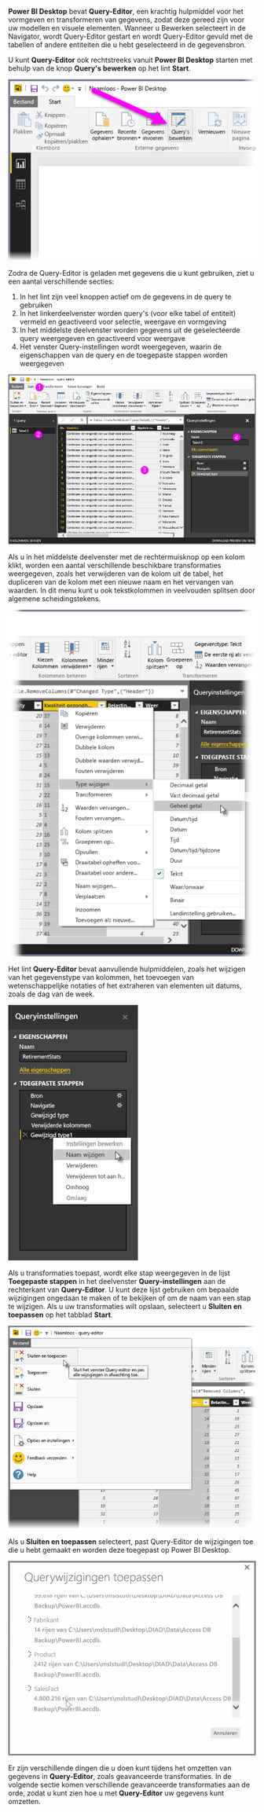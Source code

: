 **Power BI Desktop** bevat **Query-Editor**, een krachtig hulpmiddel voor het vormgeven en transformeren van gegevens, zodat deze gereed zijn voor uw modellen en visuele elementen. Wanneer u Bewerken selecteert in de Navigator, wordt Query-Editor gestart en wordt Query-Editor gevuld met de tabellen of andere entiteiten die u hebt geselecteerd in de gegevensbron.

U kunt **Query-Editor** ook rechtstreeks vanuit **Power BI Desktop** starten met behulp van de knop **Query's bewerken** op het lint **Start**.

![](media/1-3-clean-and-transform-data-with-query-editor/1-3_1.png)

Zodra de Query-Editor is geladen met gegevens die u kunt gebruiken, ziet u een aantal verschillende secties:

1. In het lint zijn veel knoppen actief om de gegevens in de query te gebruiken
2. In het linkerdeelvenster worden query's (voor elke tabel of entiteit) vermeld en geactiveerd voor selectie, weergave en vormgeving
3. In het middelste deelvenster worden gegevens uit de geselecteerde query weergegeven en geactiveerd voor weergave
4. Het venster Query-instellingen wordt weergegeven, waarin de eigenschappen van de query en de toegepaste stappen worden weergegeven

![](media/1-3-clean-and-transform-data-with-query-editor/1-3_2.png)

Als u in het middelste deelvenster met de rechtermuisknop op een kolom klikt, worden een aantal verschillende beschikbare transformaties weergegeven, zoals het verwijderen van de kolom uit de tabel, het dupliceren van de kolom met een nieuwe naam en het vervangen van waarden. In dit menu kunt u ook tekstkolommen in veelvouden splitsen door algemene scheidingstekens.

![](media/1-3-clean-and-transform-data-with-query-editor/1-3_3.png)

Het lint **Query-Editor** bevat aanvullende hulpmiddelen, zoals het wijzigen van het gegevenstype van kolommen, het toevoegen van wetenschappelijke notaties of het extraheren van elementen uit datums, zoals de dag van de week.

![](media/1-3-clean-and-transform-data-with-query-editor/1-3_4.png)

Als u transformaties toepast, wordt elke stap weergegeven in de lijst **Toegepaste stappen** in het deelvenster **Query-instellingen** aan de rechterkant van **Query-Editor**. U kunt deze lijst gebruiken om bepaalde wijzigingen ongedaan te maken of te bekijken of om de naam van een stap te wijzigen. Als u uw transformaties wilt opslaan, selecteert u **Sluiten en toepassen** op het tabblad **Start**.

![](media/1-3-clean-and-transform-data-with-query-editor/1-3_5.png)

Als u **Sluiten en toepassen** selecteert, past Query-Editor de wijzigingen toe die u hebt gemaakt en worden deze toegepast op Power BI Desktop.

![](media/1-3-clean-and-transform-data-with-query-editor/1-3_6.png)

Er zijn verschillende dingen die u doen kunt tijdens het omzetten van gegevens in **Query-Editor**, zoals geavanceerde transformaties. In de volgende sectie komen verschillende geavanceerde transformaties aan de orde, zodat u kunt zien hoe u met **Query-Editor** uw gegevens kunt omzetten.

